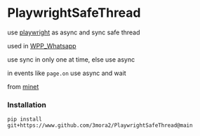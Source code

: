 # PlaywrightSafeThread
use [playwright](https://github.com/microsoft/playwright-python) as async and sync safe thread

used in [WPP_Whatsapp](https://github.com/3mora2/WPP_Whatsapp)

use sync in only one at time, else use async

in events like `page.on` use async and wait

from [minet](https://github.com/medialab/minet/blob/master/minet/browser/threadsafe_browser.py)

### Installation
```
pip install git+https://www.github.com/3mora2/PlaywrightSafeThread@main
```
